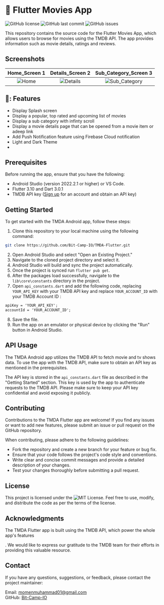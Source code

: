 # 📱 Flutter Movies App

![GitHub license](https://img.shields.io/github/license/Bit-Camp-IO/TMDA-Flutter)
![GitHub last commit](https://img.shields.io/github/last-commit/Bit-Camp-IO/TMDA-Flutter)
![GitHub issues](https://img.shields.io/github/issues/Bit-Camp-IO/TMDA-Flutter)

This repository contains the source code for the Flutter Movies App, which allows users to browse for movies using the TMDB API.
The app provides information such as movie details, ratings and reviews.

## Screenshots
| Home_Screen 1 | Details_Screen 2 | Sub_Category_Screen 3 |
| :----: | :----: | :----:|
| ![Home](https://i.ibb.co/Jz89jpC/appstore-asset-3.png) | ![Details](https://i.ibb.co/cC1BD0m/appstore-asset-4.png) | ![Sub_Category](https://i.ibb.co/TB9vC3J/appstore-asset-5.png) |



## 🚀: Features

- Display Splash screen
- Display a popular, top rated and upcoming list of movies
- Display a sub category with infinty scroll
- Display a movie details page that can be opened from a movie item or adeep link
- Add Push Notification feature using Firebase Cloud notification
- Light and Dark Theme
- 


## Prerequisites

Before running the app, ensure that you have the following:

- Android Studio (version 2022.2.1 or higher) or VS Code.
- Flutter 3.10 and Dart 3.0.1
- TMDB API key ([Sign up](https://www.themoviedb.org/documentation/api) for an account and obtain an API key)

## Getting Started

To get started with the TMDA Android app, follow these steps:

1. Clone this repository to your local machine using the following command:

```bash
git clone https://github.com/Bit-Camp-IO/TMDA-Flutter.git
```

2. Open Android Studio and select "Open an Existing Project."
3. Navigate to the cloned project directory and select it.
4. Android Studio will build and sync the project automatically.
5. Once the project is synced run `flutter pub get`.
6. After the packages load successfully, navigate to the `lib\core\constants` directory in the project.
7. Open `api_constants.dart` and add the following code, replacing `YOUR_API_KEY` with your TMDB API key and replace `YOUR_ACCOUNT_ID` with your TMDB Account ID :
```xml
apiKey = 'YOUR_API_KEY';
accountId = 'YOUR_ACCOUNT_ID';

```

8. Save the file.
9. Run the app on an emulator or physical device by clicking the "Run" button in Android Studio.

## API Usage

The TMDA Android app utilizes the TMDB API to fetch movie and tv shows data. To use the app with the TMDB API, make sure to obtain an API key as mentioned in the prerequisites.

The API key is stored in the `api_constants.dart` file as described in the "Getting Started" section. This key is used by the app to authenticate requests to the TMDB API. Please make sure to keep your API key confidential and avoid exposing it publicly.

## Contributing

Contributions to the TMDA Flutter app are welcome! If you find any issues or want to add new features, please submit an issue or pull request on the GitHub repository.

When contributing, please adhere to the following guidelines:

- Fork the repository and create a new branch for your feature or bug fix.
- Ensure that your code follows the project's code style and conventions.
- Write clear and concise commit messages and provide a detailed description of your changes.
- Test your changes thoroughly before submitting a pull request.

## License

This project is licensed under the ![MIT License](https://img.shields.io/github/license/Bit-Camp-IO/TMDA-Flutter). Feel free to use, modify, and distribute the code as per the terms of the license.

## Acknowledgments

The TMDA Flutter app is built using the TMDB API, which power the whole app's features

. We would like to express our gratitude to the TMDB team for their efforts in providing this valuable resource.

## Contact

If you have any questions, suggestions, or feedback, please contact the project maintainer:

Email: momenmuhammad01@gmail.com\
GitHub: [Bit-Camp-IO](https://github.com/Bit-Camp-IO)
